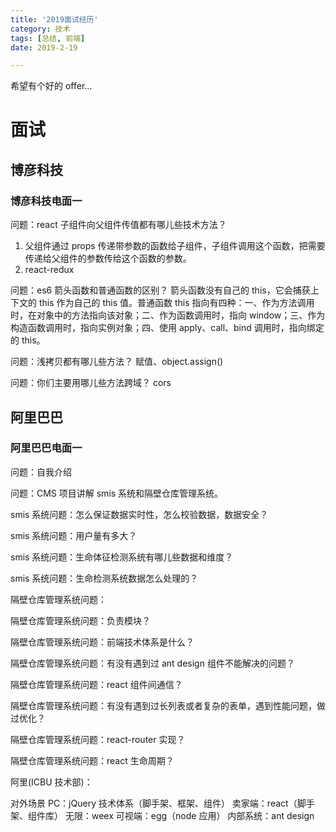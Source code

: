 ```yaml
---
title: '2019面试经历'
category: 技术
tags: [总结, 前端]
date: 2019-2-19

---
```


希望有个好的 offer...

<!-- more -->

# 面试

## 博彦科技

### 博彦科技电面一

问题：react 子组件向父组件传值都有哪儿些技术方法？

1. 父组件通过 props 传递带参数的函数给子组件，子组件调用这个函数，把需要传递给父组件的参数传给这个函数的参数。
2. react-redux

问题：es6 箭头函数和普通函数的区别？
箭头函数没有自己的 this，它会捕获上下文的 this 作为自己的 this 值。普通函数 this 指向有四种：一、作为方法调用时，在对象中的方法指向该对象；二、作为函数调用时，指向 window；三、作为构造函数调用时，指向实例对象；四、使用 apply、call、bind 调用时，指向绑定的 this。

问题：浅拷贝都有哪儿些方法？
赋值、object.assign()

问题：你们主要用哪儿些方法跨域？
cors

## 阿里巴巴

### 阿里巴巴电面一

问题：自我介绍

问题：CMS 项目讲解
smis 系统和隔壁仓库管理系统。

smis 系统问题：怎么保证数据实时性，怎么校验数据，数据安全？

smis 系统问题：用户量有多大？

smis 系统问题：生命体征检测系统有哪儿些数据和维度？

smis 系统问题：生命检测系统数据怎么处理的？

隔壁仓库管理系统问题：

隔壁仓库管理系统问题：负责模块？

隔壁仓库管理系统问题：前端技术体系是什么？

隔壁仓库管理系统问题：有没有遇到过 ant design 组件不能解决的问题？

隔壁仓库管理系统问题：react 组件间通信？

隔壁仓库管理系统问题：有没有遇到过长列表或者复杂的表单，遇到性能问题，做过优化？

隔壁仓库管理系统问题：react-router 实现？

隔壁仓库管理系统问题：react 生命周期？

阿里(ICBU 技术部)：

对外场景 PC：jQuery 技术体系（脚手架、框架、组件）
卖家端：react（脚手架、组件库）
无限：weex
可视端：egg（node 应用）
内部系统：ant design
